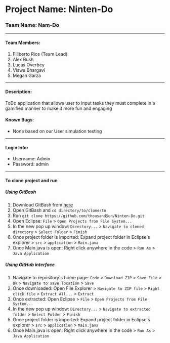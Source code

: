 # Project Name: Ninten-Do
<h3>Team Name: Nam-Do</h3>

<hr>

<h4>Team Members:</h4>
<ol>
  <li>Filiberto Rios (Team Lead)</li>
  <li>Alex Bush</li>
  <li>Lucas Overbey</li>
  <li>Viswa Bhargavi</li>
  <li>Megan Garza</li>
</ol>

<hr>

<h4>Description:</h4>
<p>ToDo application that allows user to input tasks they must complete in a gamified manner to make it more fun and engaging</p>

<h4>Known Bugs:</h4>
<ul>
  <li>None based on our User simulation testing</li>
</ul>

<hr>

<h4>Login Info:</h4>
<ul>
  <li>Username: Admin</li>
  <li>Password: admin</li>
</ul>

<hr>

<h4>To clone project and run</h4>
<h5>Using GitBash</h5>
<ol>
  <li>Download GitBash from <a href="https://git-scm.com/downloads" target="_blank" rel="noreferrer noopener">here</a></li>
  <li>Open GitBash and <code>cd directory/to/clone/to</code></li>
  <li>Run <code>git clone https://github.com/thousandSun/Ninten-Do.git</code></li>
  <li>Open Eclipse: <code>File</code> > <code>Open Projects from File System...</code></li>
  <li>In the new pop up window: <code>Directory...</code> > <code>Navigate to cloned directory</code> > <code>Select Folder</code> > <code>Finish</code></li>
  <li>Once project folder is imported: Expand project folder in Eclipse's explorer > <code>src</code> > <code>application</code> > <code>Main.java</code></li>
  <li>Once Main.java is open: Right click anywhere in the code > <code>Run As</code> > <code>Java Application</code></li>
</ol>

<h5>Using GitHub interface</h5>
<ol>
  <li>Navigate to repository's home page: <code>Code</code> > <code>Download ZIP</code> > <code>Save File</code> > <code>Ok</code> > <code>Navigate to save location</code> > <code>Save</code></li>
  <li>Once downloaded: Open File Explorer > <code>Navigate to ZIP file</code> > <code>Right click file</code> > <code>Extract All...</code> > <code>Extract</code></li>
  <li>Once extracted: Open Eclipse > <code>File</code> > <code>Open Projects from File System...</code></li>
  <li>In the new pop up window: <code>Directory...</code> > <code>Navigate to extracted folder</code> > <code>Select Folder</code> > <code>Finish</code></li>
  <li>Once project folder is imported: Expand project folder in Eclipse's explorer > <code>src</code> > <code>application</code> > <code>Main.java</code></li>
  <li>Once Main.java is open: Right click anywhere in the code > <code>Run As</code> > <code>Java Application</code></li>
</ol>
